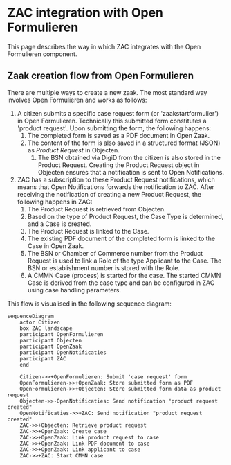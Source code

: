 # ZAC integration with Open Formulieren

This page describes the way in which ZAC integrates with the Open Formulieren component.

## Zaak creation flow from Open Formulieren

There are multiple ways to create a new zaak. The most standard way involves Open Formulieren and works as follows:

1. A citizen submits a specific case request form (or 'zaakstartformulier') in Open Formulieren.
Technically this submitted form constitutes a 'product request'. Upon submitting the form, the following happens:
   1. The completed form is saved as a PDF document in Open Zaak.
   2. The content of the form is also saved in a structured format (JSON) as _Product Request_ in Objecten.
      1. The BSN obtained via DigiD from the citizen is also stored in the Product Request.
   Creating the Product Request object in Objecten ensures that a notification is sent to Open Notifications.
2. ZAC has a subscription to these Product Request notifications, which means that Open Notifications forwards the notification to ZAC.
After receiving the notification of creating a new Product Request, the following happens in ZAC:
   1. The Product Request is retrieved from Objecten.
   2. Based on the type of Product Request, the Case Type is determined, and a Case is created.
   3. The Product Request is linked to the Case.
   4. The existing PDF document of the completed form is linked to the Case in Open Zaak.
   5. The BSN or Chamber of Commerce number from the Product Request is used to link a Role of the type Applicant to the Case. The BSN or establishment number is stored with the Role.
   6. A CMMN Case (process) is started for the case. The started CMMN Case is derived from the case type and can be configured in ZAC using case handling parameters.

This flow is visualised in the following sequence diagram:

```mermaid
sequenceDiagram
    actor Citizen
    box ZAC landscape
    participant OpenFormulieren
    participant Objecten
    participant OpenZaak
    participant OpenNotificaties
    participant ZAC
    end

    Citizen->>+OpenFormulieren: Submit 'case request' form
    OpenFormulieren->>+OpenZaak: Store submitted form as PDF
    OpenFormulieren->>+Objecten: Store submitted form data as product request
    Objecten->>-OpenNotificaties: Send notification "product request created"
    OpenNotificaties->>+ZAC: Send notification "product request created"
    ZAC->>+Objecten: Retrieve product request
    ZAC->>+OpenZaak: Create case
    ZAC->>+OpenZaak: Link product request to case
    ZAC->>+OpenZaak: Link PDF document to case
    ZAC->>+OpenZaak: Link applicant to case
    ZAC->>+ZAC: Start CMMN case
```

